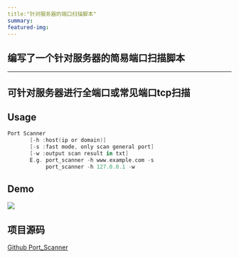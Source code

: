 ```yaml
---
title:"针对服务器的端口扫描脚本"
summary:
featured-img:
---
```


## 编写了一个针对服务器的简易端口扫描脚本
***

## 可针对服务器进行全端口或常见端口tcp扫描

## Usage
```swift
Port Scanner
       [-h :host(ip or domain)]
       [-s :fast mode, only scan general port]
       [-w :output scan result in txt]
       E.g. port_scanner -h www.example.com -s
            port_scanner -h 127.0.0.1 -w
```
## Demo
![](https://upload-images.jianshu.io/upload_images/11356161-c5698593366ff44c.png?imageMogr2/auto-orient/strip%7CimageView2/2/w/1240)

## 项目源码
[Github Port_Scanner](https://github.com/EddieIvan01/Port_Scanner)
